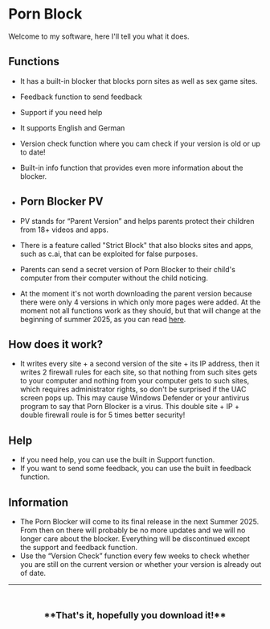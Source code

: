 # Porn Block   

Welcome to my software, here I'll tell you what it does.
## Functions
- It has a built-in blocker that blocks porn sites as well as sex game sites.
- Feedback function to send feedback
- Support if you need help
- It supports English and German
- Version check function where you cam check if your version is old or up to date!
- Built-in info function that provides even more information about the blocker.

- ## Porn Blocker PV
- PV stands for “Parent Version” and helps parents protect their children from 18+ videos and apps.
- There is a feature called "Strict Block" that also blocks sites and apps, such as c.ai, that can be exploited for false purposes.
- Parents can send a secret version of Porn Blocker to their child's computer from their computer without the child noticing.
- At the moment it's not worth downloading the parent version because there were only 4 versions in which only more pages were added. At the moment not all functions work as they should, but that will change at the beginning of summer 2025, as you can read [here](https://github.com/sdsfsag/Windows-Porn-Blocker/blob/main/Important%20information).

## How does it work?
- It writes every site + a second version of the site + its IP address, then it writes 2 firewall rules for each site, so that nothing from such sites gets to your computer and nothing from your computer gets to such sites, which requires administrator rights, so don't be surprised if the UAC screen pops up. This may cause Windows Defender or your antivirus program to say that Porn Blocker is a virus. This double site + IP + double firewall roule is for 5 times better security!

## Help
- If you need help, you can use the built in Support function.
- If you want to send some feedback, you can use the built in feedback function.

## Information
- The Porn Blocker will come to its final release in the next Summer 2025. From then on there will probably be no more updates and we will no longer care about the blocker. Everything will be discontinued except the support and feedback function.
- Use the “Version Check” function every few weeks to check whether you are still on the current version or whether your version is already out of date.

---

<div style="margin-top: 50px; text-align: center; font-size: 18px; font-weight: bold;">
**That's it, hopefully you download it!**
</div>
